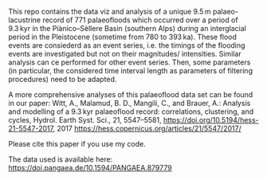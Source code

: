 This repo contains the data viz and analysis of a unique 9.5 m palaeo-lacustrine record of 771 palaeofloods which 
occurred over a period of 9.3 kyr in the Piànico–Sèllere Basin (southern Alps) during an interglacial period in the Pleistocene (sometime from 780 to 393 ka).
These flood events are consiederd as an event series, i.e. the timings of the flooding events are investigated but not on their magnitudes/ intensities. 
Similar analysis can ce performed for other event series. Then, some parameters (in particular, the considered time interval length as parameters of filtering procedures) need to be adapted.

A more comprehensive analyses of this palaeoflood data set can be found in our paper:
Witt, A., Malamud, B. D., Mangili, C., and Brauer, A.: Analysis and modelling of a 9.3 kyr palaeoflood record: correlations, clustering, and cycles, 
Hydrol. Earth Syst. Sci., 21, 5547–5581, https://doi.org/10.5194/hess-21-5547-2017, 2017
https://hess.copernicus.org/articles/21/5547/2017/

Please cite this paper if you use my code.

The data used is available here:
https://doi.pangaea.de/10.1594/PANGAEA.879779

